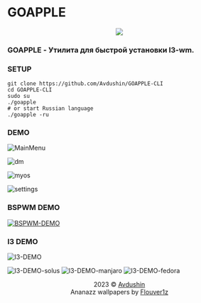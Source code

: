 # GOAPPLE

<div align="center">
	<img src="src/assets/mm.jpg">    
</div>


### GOAPPLE - Утилита для быстрой установки I3-wm.

### SETUP

```text
git clone https://github.com/Avdushin/GOAPPLE-CLI
cd GOAPPLE-CLI
sudo su
./goapple
# or start Russian language
./goapple -ru
```

### DEMO

![MainMenu](src/assets/mm.jpg)

![dm](src/assets/new_dm.png)

![myos](src/assets/myos.jpg)

![settings](src/assets/settings.jpg)

### BSPWM DEMO
[![BSPWM-DEMO](src/assets/bspwm_demo/demo_wick.png)](https://youtu.be/wwL68yPvc68)

### I3 DEMO
![I3-DEMO](src/assets/i3-demo/fedora-i3-clear.jpg)

![I3-DEMO-solus](src/assets/i3-demo/solus-i3.png) ![I3-DEMO-manjaro](src/assets/i3-demo/manjaro-i3.png) ![I3-DEMO-fedora](src/assets/i3-demo/fedora-i3.jpg)

<p align="center">
2023 © <a href="https://github.com/Avdushin" target="_blank">Avdushin</a>	<br/>
Ananazz wallpapers by <a href="https://t.me/sm1rn0fskiy">Flouver1z</a> 
</p>
